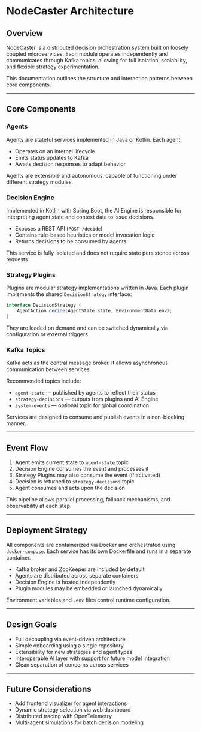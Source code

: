 # NodeCaster Architecture

## Overview

NodeCaster is a distributed decision orchestration system built on loosely coupled microservices. Each module operates independently and communicates through Kafka topics, allowing for full isolation, scalability, and flexible strategy experimentation.

This documentation outlines the structure and interaction patterns between core components.

---

## Core Components

### Agents

Agents are stateful services implemented in Java or Kotlin. Each agent:

- Operates on an internal lifecycle
- Emits status updates to Kafka
- Awaits decision responses to adapt behavior

Agents are extensible and autonomous, capable of functioning under different strategy modules.

### Decision Engine

Implemented in Kotlin with Spring Boot, the AI Engine is responsible for interpreting agent state and context data to issue decisions.

- Exposes a REST API (`POST /decide`)
- Contains rule-based heuristics or model invocation logic
- Returns decisions to be consumed by agents

This service is fully isolated and does not require state persistence across requests.

### Strategy Plugins

Plugins are modular strategy implementations written in Java. Each plugin implements the shared `DecisionStrategy` interface:

```java
interface DecisionStrategy {
    AgentAction decide(AgentState state, EnvironmentData env);
}
```

They are loaded on demand and can be switched dynamically via configuration or external triggers.

### Kafka Topics

Kafka acts as the central message broker. It allows asynchronous communication between services.

Recommended topics include:

- `agent-state` — published by agents to reflect their status
- `strategy-decisions` — outputs from plugins and AI Engine
- `system-events` — optional topic for global coordination

Services are designed to consume and publish events in a non-blocking manner.

---

## Event Flow

1. Agent emits current state to `agent-state` topic
2. Decision Engine consumes the event and processes it
3. Strategy Plugins may also consume the event (if activated)
4. Decision is returned to `strategy-decisions` topic
5. Agent consumes and acts upon the decision

This pipeline allows parallel processing, fallback mechanisms, and observability at each step.

---

## Deployment Strategy

All components are containerized via Docker and orchestrated using `docker-compose`. Each service has its own Dockerfile and runs in a separate container.

- Kafka broker and ZooKeeper are included by default
- Agents are distributed across separate containers
- Decision Engine is hosted independently
- Plugin modules may be embedded or launched dynamically

Environment variables and `.env` files control runtime configuration.

---

## Design Goals

- Full decoupling via event-driven architecture
- Simple onboarding using a single repository
- Extensibility for new strategies and agent types
- Interoperable AI layer with support for future model integration
- Clean separation of concerns across services

---

## Future Considerations

- Add frontend visualizer for agent interactions
- Dynamic strategy selection via web dashboard
- Distributed tracing with OpenTelemetry
- Multi-agent simulations for batch decision modeling
